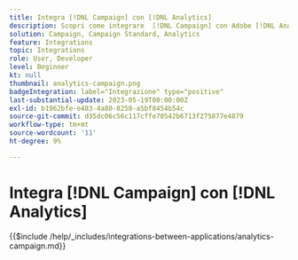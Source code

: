 ```yaml
---
title: Integra [!DNL Campaign] con [!DNL Analytics]
description: Scopri come integrare  [!DNL Campaign] con Adobe [!DNL Analytics].
solution: Campaign, Campaign Standard, Analytics
feature: Integrations
topic: Integrations
role: User, Developer
level: Beginner
kt: null
thumbnail: analytics-campaign.png
badgeIntegration: label="Integrazione" type="positive"
last-substantial-update: 2023-05-19T00:00:00Z
exl-id: b1962bfe-e483-4a80-8258-a5bf8454b54c
source-git-commit: d35dc06c56c117cffe70542b6713f275877e4879
workflow-type: tm+mt
source-wordcount: '11'
ht-degree: 9%

---
```


# Integra [!DNL Campaign] con [!DNL Analytics]

{{$include /help/_includes/integrations-between-applications/analytics-campaign.md}}
